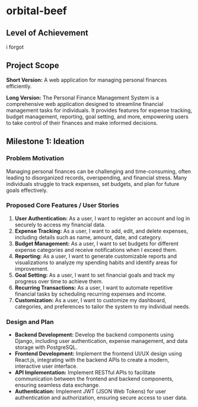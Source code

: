 # orbital-beef

## Level of Achievement
i forgot

## Project Scope
**Short Version:** A web application for managing personal finances efficiently.

**Long Version:** The Personal Finance Management System is a comprehensive web application designed to streamline financial management tasks for individuals. It provides features for expense tracking, budget management, reporting, goal setting, and more, empowering users to take control of their finances and make informed decisions.

## Milestone 1: Ideation

### Problem Motivation
Managing personal finances can be challenging and time-consuming, often leading to disorganized records, overspending, and financial stress. Many individuals struggle to track expenses, set budgets, and plan for future goals effectively.

### Proposed Core Features / User Stories
1. **User Authentication:** As a user, I want to register an account and log in securely to access my financial data.
2. **Expense Tracking:** As a user, I want to add, edit, and delete expenses, including details such as name, amount, date, and category.
3. **Budget Management:** As a user, I want to set budgets for different expense categories and receive notifications when I exceed them.
4. **Reporting:** As a user, I want to generate customizable reports and visualizations to analyze my spending habits and identify areas for improvement.
5. **Goal Setting:** As a user, I want to set financial goals and track my progress over time to achieve them.
6. **Recurring Transactions:** As a user, I want to automate repetitive financial tasks by scheduling recurring expenses and income.
7. **Customization:** As a user, I want to customize my dashboard, categories, and preferences to tailor the system to my individual needs.

### Design and Plan
- **Backend Development:** Develop the backend components using Django, including user authentication, expense management, and data storage with PostgreSQL.
- **Frontend Development:** Implement the frontend UI/UX design using React.js, integrating with the backend APIs to create a modern, interactive user interface.
- **API Implementation:** Implement RESTful APIs to facilitate communication between the frontend and backend components, ensuring seamless data exchange.
- **Authentication:** Implement JWT (JSON Web Tokens) for user authentication and authorization, ensuring secure access to user data.
